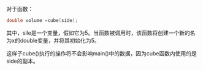 对于函数：

```cpp
double volume =cube(side);
```

其中，sile是一个变量，假如它为5。当函数被调用时，该函数将创建一个新的名为x的double变量，并将其初始化为5。

这样子cube\(\)执行的操作将不会影响main\(\)中的数据，因为cube函数内使用的是side的副本。

